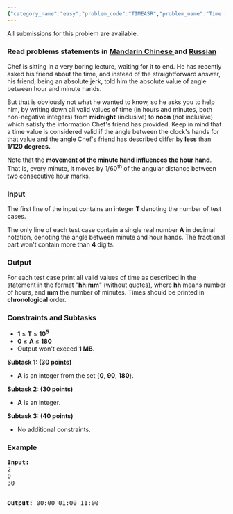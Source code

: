 ```yaml
---
{"category_name":"easy","problem_code":"TIMEASR","problem_name":"Time measure","languages_supported":{"0":"ADA","1":"ASM","2":"BASH","3":"BF","4":"C","5":"C99 strict","6":"CAML","7":"CLOJ","8":"CLPS","9":"CPP 4.3.2","10":"CPP 4.9.2","11":"CPP14","12":"CS2","13":"D","14":"ERL","15":"FORT","16":"FS","17":"GO","18":"HASK","19":"ICK","20":"ICON","21":"JAVA","22":"JS","23":"LISP clisp","24":"LISP sbcl","25":"LUA","26":"NEM","27":"NICE","28":"NODEJS","29":"PAS fpc","30":"PAS gpc","31":"PERL","32":"PERL6","33":"PHP","34":"PIKE","35":"PRLG","36":"PYPY","37":"PYTH","38":"PYTH 3.4","39":"RUBY","40":"SCALA","41":"SCM chicken","42":"SCM guile","43":"SCM qobi","44":"ST","45":"TCL","46":"TEXT","47":"WSPC"},"max_timelimit":1,"source_sizelimit":50000,"problem_author":"kaizer","problem_tester":null,"date_added":"29-05-2015","tags":{"0":"ad","1":"kaizer","2":"oct15","3":"simple"},"editorial_url":"http://discuss.codechef.com/problems/TIMEASR","time":{"view_start_date":1444642200,"submit_start_date":1444642200,"visible_start_date":1444642200,"end_date":1735669800},"layout":"problem"}
---
```

<span class="solution-visible-txt">All submissions for this problem are available.</span><h3> Read problems statements in <a target="_blank" href="http://www.codechef.com/download/translated/OCT15/mandarin/TIMEASR.pdf">Mandarin Chinese </a> and <a target="_blank" href="http://www.codechef.com/download/translated/OCT15/russian/TIMEASR.pdf">Russian</a> </h3>
<p> Chef is sitting in a very boring lecture, waiting for it to end. He has recently asked his friend about the time, and instead of the straightforward answer, his friend, being an absolute jerk, told him the absolute value of angle between hour and minute hands.
</p>
<p>
But that is obviously not what he wanted to know, so he asks you to help him, by writing down all valid values of time (in hours and minutes, both non-negative integers) from <b>midnight</b> (inclusive) to <b>noon</b> (not inclusive) which satisfy the information Chef's friend has provided. Keep in mind that a time value is considered valid if the angle between the clock's hands for that value and the angle Chef's friend has described differ by <b>less</b> than <b>1/120 degrees.</b></p>
<p>
Note that the <b>movement of the minute hand influences the hour hand</b>. That is, every minute, it moves by 1/60<sup>th</sup> of the angular distance between two consecutive hour marks.
</p>
<h3>Input</h3>
<p>The first line of the input contains an integer <b>T</b> denoting the number of test cases.</p>
<p>The only line of each test case contain a single real number <b>A</b> in decimal notation, denoting the angle between minute and hour hands. The fractional part won't contain more than <b>4</b> digits.</p>
<h3>Output</h3>
<p>For each test case print all valid values of time as described in the statement in the format "<b>hh:mm</b>" (without quotes), where <b>hh</b> means number of hours, and <b>mm</b> the number of minutes. Times should be printed in <b>chronological</b> order.
</p>
<h3>Constraints and Subtasks</h3>

<ul>
<li><b>1</b> ≤ <b>T</b> ≤ <b>10<sup>5</sup></b></li>
<li><b>0</b> ≤ <b>A</b> ≤ <b>180</b></li>
<li>Output won't exceed <b>1 MB</b>.</li>
</ul>

<p><b>Subtask 1: (30 points)</b></p>
<ul>
<li><b>A</b> is an integer from the set {<b>0</b>, <b>90</b>, <b>180</b>}.</li>
</ul>

<p><b>Subtask 2: (30 points)</b></p>
<ul>
<li><b>A</b> is an integer.</li>
</ul>

<p><b>Subtask 3: (40 points)</b></p>
<ul>
<li>No additional constraints.</li>
</ul>

<h3>Example</h3>
<pre><b>Input:</b>
<tt>2
0
30</tt>

<b>Output:</b>
<tt>00:00
01:00
11:00</tt></pre>